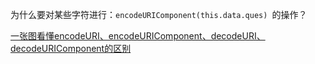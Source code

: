 为什么要对某些字符进行：`encodeURIComponent(this.data.ques) `的操作？

[一张图看懂encodeURI、encodeURIComponent、decodeURI、decodeURIComponent的区别](https://www.cnblogs.com/shuiyi/p/5277233.html)

